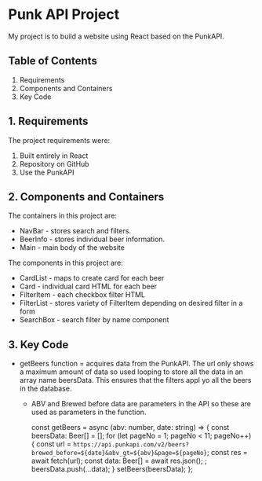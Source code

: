 # Punk API Project

My project is to build a website using React based on the PunkAPI.

## Table of Contents

1. Requirements
2. Components and Containers
3. Key Code

## 1. Requirements

The project requirements were:
  1. Built entirely in React
  2. Repository on GitHub
  3. Use the PunkAPI

## 2. Components and Containers

The containers in this project are:
* NavBar - stores search and filters. 
* BeerInfo - stores individual beer information.
* Main - main body of the website

The components in this project are:
* CardList - maps to create card for each beer
* Card - individual card HTML for each beer
* FilterItem - each checkbox filter HTML
* FilterList - stores variety of FilterItem depending on desired filter in a form
* SearchBox - search filter by name component

## 3. Key Code 

* getBeers function = acquires data from the PunkAPI. The url only shows a maximum amount of data so used looping to store all the data in an array name beersData. This ensures that the filters appl yo all the beers in the database.

  * ABV and Brewed before data are parameters in the API so these are used as parameters in the function.
  
    const getBeers = async (abv: number, date: string) => {
        const beersData: Beer[] = [];
        for (let pageNo = 1; pageNo < 11; pageNo++) {
            const url = `https://api.punkapi.com/v2/beers?brewed_before=${date}&abv_gt=${abv}&page=${pageNo}`;
            const res = await fetch(url);
            const data: Beer[] = await res.json();
            ; beersData.push(...data);
        }
        setBeers(beersData);
    };




